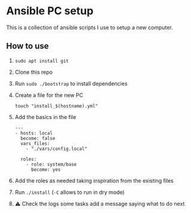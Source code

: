 # Ansible PC setup

This is a collection of ansible scripts I use to setup a new computer.

## How to use

1. `sudo apt install git`
1. Clone this repo
1. Run `sudo ./bootstrap` to install dependencies
1. Create a file for the new PC

       touch "install_$(hostname).yml"

1. Add the basics in the file

       ---
       - hosts: local
         become: false
         vars_files:
           - "./vars/config.local"

         roles:
           - role: system/base
             become: yes

1. Add the roles as needed taking inspiration from the existing files
1. Run `./install` (`-C` allows to run in dry mode)
1. ⚠ Check the logs some tasks add a message saying what to do next
